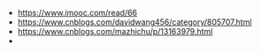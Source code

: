 -   https://www.imooc.com/read/66
-   https://www.cnblogs.com/davidwang456/category/805707.html
-   https://www.cnblogs.com/mazhichu/p/13163979.html
-   

